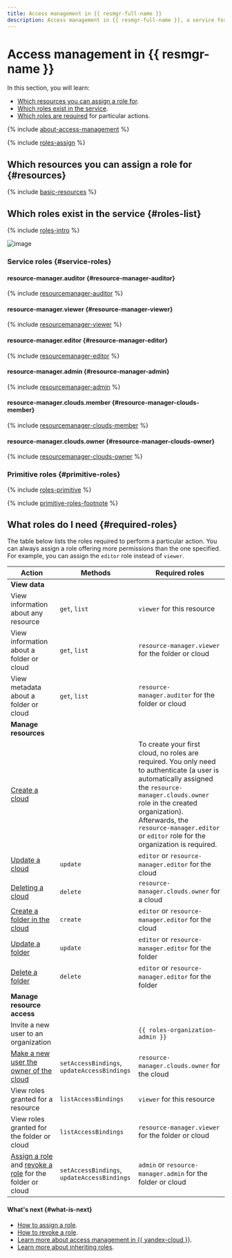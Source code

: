 ```yaml
---
title: Access management in {{ resmgr-full-name }}
description: Access management in {{ resmgr-full-name }}, a service for structuring {{ yandex-cloud }} resources into folders. This section describes the resources for which you can assign a role, the roles existing in the service, and the roles required to perform a particular action.
---
```


# Access management in {{ resmgr-name }}

In this section, you will learn:
* [Which resources you can assign a role for](#resources).
* [Which roles exist in the service](#roles-list).
* [Which roles are required](#required-roles) for particular actions.

{% include [about-access-management](../../_includes/iam/about-access-management.md) %}

{% include [roles-assign](../../_includes/iam/roles-assign.md) %}

## Which resources you can assign a role for {#resources}

{% include [basic-resources](../../_includes/iam/basic-resources-for-access-control.md) %}

## Which roles exist in the service {#roles-list}

{% include [roles-intro](../../_includes/roles-intro.md) %}

![image](../../_assets/resource-manager/security/service-roles-hierarchy.svg)

### Service roles {#service-roles}

#### resource-manager.auditor {#resource-manager-auditor}

{% include [resourcemanager-auditor](../../_roles/resource-manager/auditor.md) %}

#### resource-manager.viewer {#resource-manager-viewer}

{% include [resourcemanager-viewer](../../_roles/resource-manager/viewer.md) %}

#### resource-manager.editor {#resource-manager-editor}

{% include [resourcemanager-editor](../../_roles/resource-manager/editor.md) %}

#### resource-manager.admin {#resource-manager-admin}

{% include [resourcemanager-admin](../../_roles/resource-manager/admin.md) %}

#### resource-manager.clouds.member {#resource-manager-clouds-member}

{% include [resourcemanager-clouds-member](../../_roles/resource-manager/clouds/member.md) %}

#### resource-manager.clouds.owner {#resource-manager-clouds-owner}

{% include [resourcemanager-clouds-owner](../../_roles/resource-manager/clouds/owner.md) %}


### Primitive roles {#primitive-roles}

{% include [roles-primitive](../../_includes/roles-primitive.md) %}

{% include [primitive-roles-footnote](../../_includes/primitive-roles-footnote.md) %}

## What roles do I need {#required-roles}

The table below lists the roles required to perform a particular action. You can always assign a role offering more permissions than the one specified. For example, you can assign the `editor` role instead of `viewer`.

| Action | Methods | Required roles |
----- | ----- | -----
| **View data** | |
| View information about any resource | `get`, `list` | `viewer` for this resource |
| View information about a folder or cloud | `get`, `list` | `resource-manager.viewer` for the folder or cloud |
| View metadata about a folder or cloud | `get`, `list` | `resource-manager.auditor` for the folder or cloud |
| **Manage resources** | |
| [Create a cloud](../operations/cloud/create.md) | | To create your first cloud, no roles are required. You only need to authenticate (a user is automatically assigned the `resource-manager.clouds.owner` role in the created organization). Afterwards, the `resource-manager.editor` or `editor` role for the organization is required. |
| [Update a cloud](../operations/cloud/update.md) | `update` | `editor` or `resource-manager.editor` for the cloud |
| [Deleting a cloud](../operations/cloud/delete.md) | `delete` | `resource-manager.clouds.owner` for a cloud |
| [Create a folder in the cloud](../operations/folder/create.md) | `create` | `editor` or `resource-manager.editor` for the cloud |
| [Update a folder](../operations/folder/update.md) | `update` | `editor` or `resource-manager.editor` for the folder |
| [Delete a folder](../operations/folder/delete.md) | `delete` | `editor` or `resource-manager.editor` for the folder |
| **Manage resource access** | |
| Invite a new user to an organization | | `{{ roles-organization-admin }}` |
| [Make a new user the owner of the cloud](../operations/cloud/set-access-bindings.md) | `setAccessBindings`, `updateAccessBindings` | `resource-manager.clouds.owner` for the cloud |
| View roles granted for a resource | `listAccessBindings` | `viewer` for this resource |
| View roles granted for the folder or cloud | `listAccessBindings` | `resource-manager.viewer` for the folder or cloud |
| [Assign a role](../../iam/operations/roles/grant.md) and [revoke a role](../../iam/operations/roles/revoke.md) for the folder or cloud | `setAccessBindings`, `updateAccessBindings` | `admin` or `resource-manager.admin` for the folder or cloud |

#### What's next {#what-is-next}

* [How to assign a role](../../iam/operations/roles/grant.md).
* [How to revoke a role](../../iam/operations/roles/revoke.md).
* [Learn more about access management in {{ yandex-cloud }}](../../iam/concepts/access-control/index.md).
* [Learn more about inheriting roles](../../resource-manager/concepts/resources-hierarchy.md#access-rights-inheritance).
